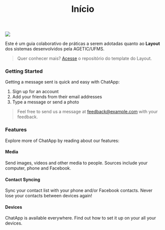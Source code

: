 ﻿---
title: Início
---

![](//imgur.com/GXvwNL7)


Este é um guia colaborativo de práticas a serem adotadas quanto ao **Layout** dos sistemas desenvolvidos pela AGETIC/UFMS.


> Quer conhecer mais? [Acesse](https://gitlab.ufms.br/ingrid.curimbaba/layout) o repositório do template do Layout.

### Getting Started

Getting a message sent is quick and easy with ChatApp:

1. Sign up for an account
2. Add your friends from their email addresses
3. Type a message or send a photo

> Feel free to send us a message at [feedback@example.com](mailto:feedback@example.com) with your feedback.

### Features

Explore more of ChatApp by reading about our features:

#### Media

Send images, videos and other media to people. Sources include your computer, phone and Facebook.

#### Contact Syncing

Sync your contact list with your phone and/or Facebook contacts. Never lose your contacts between devices again!

#### Devices

ChatApp is available everywhere. Find out how to set it up on your all your devices.
